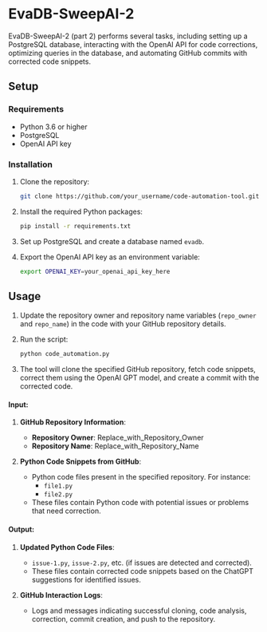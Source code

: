 # EvaDB-SweepAI-2

EvaDB-SweepAI-2 (part 2) performs several tasks, including setting up a PostgreSQL database, interacting with the OpenAI API for code corrections, optimizing queries in the database, and automating GitHub commits with corrected code snippets.


## Setup

### Requirements

- Python 3.6 or higher
- PostgreSQL
- OpenAI API key

### Installation

1. Clone the repository:

    ```bash
    git clone https://github.com/your_username/code-automation-tool.git
    ```

2. Install the required Python packages:

    ```bash
    pip install -r requirements.txt
    ```

3. Set up PostgreSQL and create a database named `evadb`.

4. Export the OpenAI API key as an environment variable:

    ```bash
    export OPENAI_KEY=your_openai_api_key_here
    ```

## Usage

1. Update the repository owner and repository name variables (`repo_owner` and `repo_name`) in the code with your GitHub repository details.

2. Run the script:

    ```bash
    python code_automation.py
    ```

3. The tool will clone the specified GitHub repository, fetch code snippets, correct them using the OpenAI GPT model, and create a commit with the corrected code.



#### Input:

1. **GitHub Repository Information**:
   - **Repository Owner**: Replace_with_Repository_Owner
   - **Repository Name**: Replace_with_Repository_Name

2. **Python Code Snippets from GitHub**:
   - Python code files present in the specified repository. For instance:
     - `file1.py`
     - `file2.py`
   - These files contain Python code with potential issues or problems that need correction.




#### Output:

1. **Updated Python Code Files**:
   - `issue-1.py`, `issue-2.py`, etc. (if issues are detected and corrected).
   - These files contain corrected code snippets based on the ChatGPT suggestions for identified issues.

2. **GitHub Interaction Logs**:
   - Logs and messages indicating successful cloning, code analysis, correction, commit creation, and push to the repository.

